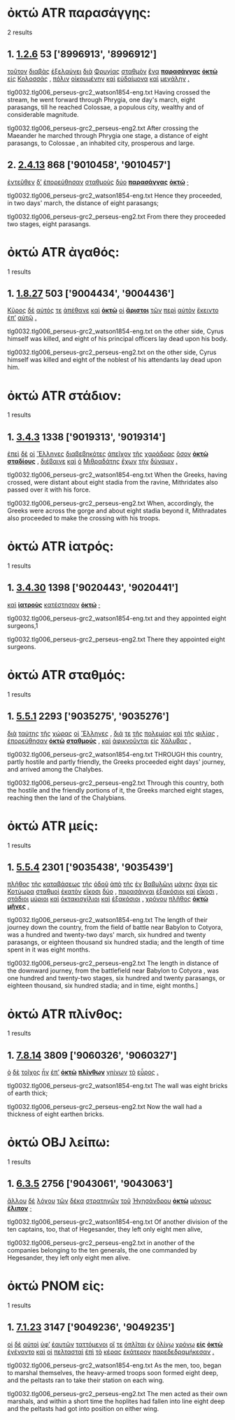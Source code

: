 # ὀκτώ ATR παρασάγγης:
2 results
## 1. [1.2.6](https://beyond-translation.perseus.org/reader/urn:cts:greekLit:tlg0032.tlg006.perseus-grc2:1.2.6?mode=syntax-trees) 53 ['8996913', '8996912']
[τοῦτον](https://atlas-test.fly.dev/morphology/lemmas/?lang=grc&q=οὗτος "οὗτος a-s---ma- this; that") [διαβὰς](https://atlas-test.fly.dev/morphology/lemmas/?lang=grc&q=διαβαίνω "διαβαίνω v-sapamn- to cross (a river, etc.); to stand with feet apart") [ἐξελαύνει](https://atlas-test.fly.dev/morphology/lemmas/?lang=grc&q=ἐξελαύνω "ἐξελαύνω v3spia--- to drive out from") [διὰ](https://atlas-test.fly.dev/morphology/lemmas/?lang=grc&q=διά "διά r-------- through c. gen.; because of c. acc.") [Φρυγίας](https://atlas-test.fly.dev/morphology/lemmas/?lang=grc&q=Φρυγία "Φρυγία n-s---fg- Phrygia") [σταθμὸν](https://atlas-test.fly.dev/morphology/lemmas/?lang=grc&q=σταθμόν "σταθμόν n-s---ma- weight") [ἕνα](https://atlas-test.fly.dev/morphology/lemmas/?lang=grc&q=εἷς "εἷς a-s---ma- one") **[παρασάγγας](https://atlas-test.fly.dev/morphology/lemmas/?lang=grc&q=παρασάγγης "παρασάγγης n-p---ma- a parasang")** **[ὀκτὼ](https://atlas-test.fly.dev/morphology/lemmas/?lang=grc&q=ὀκτώ "ὀκτώ a-------- eight")** [εἰς](https://atlas-test.fly.dev/morphology/lemmas/?lang=grc&q=εἰς "εἰς r-------- into, to c. acc.") [Κολοσσάς](https://atlas-test.fly.dev/morphology/lemmas/?lang=grc&q=Κολοσσαί "Κολοσσαί n-p---fa- Colossae") [,](https://atlas-test.fly.dev/morphology/lemmas/?lang=grc&q=, ", u-------- NoDef") [πόλιν](https://atlas-test.fly.dev/morphology/lemmas/?lang=grc&q=πόλις "πόλις n-s---fa- a city") [οἰκουμένην](https://atlas-test.fly.dev/morphology/lemmas/?lang=grc&q=οἰκουμένη "οἰκουμένη n-s---fa- the inhabited world") [καὶ](https://atlas-test.fly.dev/morphology/lemmas/?lang=grc&q=καί "καί b-------- and, also") [εὐδαίμονα](https://atlas-test.fly.dev/morphology/lemmas/?lang=grc&q=εὐδαίμων "εὐδαίμων a-s---fa- fortunate, wealthy, happy") [καὶ](https://atlas-test.fly.dev/morphology/lemmas/?lang=grc&q=καί "καί b-------- and, also") [μεγάλην](https://atlas-test.fly.dev/morphology/lemmas/?lang=grc&q=μέγας "μέγας a-s---fa- big, great") [.](https://atlas-test.fly.dev/morphology/lemmas/?lang=grc&q=. ". u-------- NoDef") 


tlg0032.tlg006_perseus-grc2_watson1854-eng.txt Having crossed the stream, he went forward through Phrygia, one day's march, eight parasangs, till he reached Colossae, a populous city, wealthy and of considerable magnitude. 

tlg0032.tlg006_perseus-grc2_perseus-eng2.txt After crossing the Maeander he marched through  Phrygia  one stage, a distance of eight parasangs, to  Colossae , an inhabited city, prosperous and large. 

## 2. [2.4.13](https://beyond-translation.perseus.org/reader/urn:cts:greekLit:tlg0032.tlg006.perseus-grc2:2.4.13?mode=syntax-trees) 868 ['9010458', '9010457']
[ἐντεῦθεν](https://atlas-test.fly.dev/morphology/lemmas/?lang=grc&q=ἐντεῦθεν "ἐντεῦθεν d-------- hence") [δ’](https://atlas-test.fly.dev/morphology/lemmas/?lang=grc&q=δέ "δέ b-------- but") [ἐπορεύθησαν](https://atlas-test.fly.dev/morphology/lemmas/?lang=grc&q=πορεύω "πορεύω v3paip--- to make to go, carry, convey") [σταθμοὺς](https://atlas-test.fly.dev/morphology/lemmas/?lang=grc&q=σταθμός "σταθμός n-p---ma- a standing place, weight") [δύο](https://atlas-test.fly.dev/morphology/lemmas/?lang=grc&q=δύο "δύο a-------- two") **[παρασάγγας](https://atlas-test.fly.dev/morphology/lemmas/?lang=grc&q=παρασάγγης "παρασάγγης n-p---ma- a parasang")** **[ὀκτώ](https://atlas-test.fly.dev/morphology/lemmas/?lang=grc&q=ὀκτώ "ὀκτώ a-------- eight")** [·](https://atlas-test.fly.dev/morphology/lemmas/?lang=grc&q=· "· u-------- NoDef") 


tlg0032.tlg006_perseus-grc2_watson1854-eng.txt Hence they proceeded, in two days' march,  the distance of eight parasangs; 

tlg0032.tlg006_perseus-grc2_perseus-eng2.txt From there they proceeded two stages, eight parasangs. 

# ὀκτώ ATR ἀγαθός:
1 results
## 1. [1.8.27](https://beyond-translation.perseus.org/reader/urn:cts:greekLit:tlg0032.tlg006.perseus-grc2:1.8.27?mode=syntax-trees) 503 ['9004434', '9004436']
[Κῦρος](https://atlas-test.fly.dev/morphology/lemmas/?lang=grc&q=Κῦρος "Κῦρος n-s---mn- Cyrus") [δὲ](https://atlas-test.fly.dev/morphology/lemmas/?lang=grc&q=δέ "δέ b-------- but") [αὐτός](https://atlas-test.fly.dev/morphology/lemmas/?lang=grc&q=αὐτός "αὐτός a-s---mn- unemph. 3rd pers.pronoun; -self; [the] same") [τε](https://atlas-test.fly.dev/morphology/lemmas/?lang=grc&q=τε "τε b-------- and") [ἀπέθανε](https://atlas-test.fly.dev/morphology/lemmas/?lang=grc&q=ἀποθνῄσκω "ἀποθνῄσκω v3saia--- to die, be killed") [καὶ](https://atlas-test.fly.dev/morphology/lemmas/?lang=grc&q=καί "καί b-------- and, also") **[ὀκτὼ](https://atlas-test.fly.dev/morphology/lemmas/?lang=grc&q=ὀκτώ "ὀκτώ a-------- eight")** [οἱ](https://atlas-test.fly.dev/morphology/lemmas/?lang=grc&q=ὁ "ὁ l-p---mn- the") **[ἄριστοι](https://atlas-test.fly.dev/morphology/lemmas/?lang=grc&q=ἀγαθός "ἀγαθός a-p---mns good")** [τῶν](https://atlas-test.fly.dev/morphology/lemmas/?lang=grc&q=ὁ "ὁ l-p---mg- the") [περὶ](https://atlas-test.fly.dev/morphology/lemmas/?lang=grc&q=περί "περί r-------- around, round about with gen., dat., and acc.") [αὐτὸν](https://atlas-test.fly.dev/morphology/lemmas/?lang=grc&q=αὐτός "αὐτός a-s---ma- unemph. 3rd pers.pronoun; -self; [the] same") [ἔκειντο](https://atlas-test.fly.dev/morphology/lemmas/?lang=grc&q=κεῖμαι "κεῖμαι v3piie--- to lie; to have been set/put (as perf. pass. of τίθημι)") [ἐπ’](https://atlas-test.fly.dev/morphology/lemmas/?lang=grc&q=ἐπί "ἐπί r-------- on, upon with gen., dat., and acc.") [αὐτῷ](https://atlas-test.fly.dev/morphology/lemmas/?lang=grc&q=αὐτός "αὐτός a-s---md- unemph. 3rd pers.pronoun; -self; [the] same") [.](https://atlas-test.fly.dev/morphology/lemmas/?lang=grc&q=. ". u-------- NoDef") 


tlg0032.tlg006_perseus-grc2_watson1854-eng.txt on the other side, Cyrus himself was killed, and eight of his principal officers lay dead upon his body. 

tlg0032.tlg006_perseus-grc2_perseus-eng2.txt on the other side,  Cyrus  himself was killed and eight of the noblest of his attendants lay dead upon him. 

# ὀκτώ ATR στάδιον:
1 results
## 1. [3.4.3](https://beyond-translation.perseus.org/reader/urn:cts:greekLit:tlg0032.tlg006.perseus-grc2:3.4.3?mode=syntax-trees) 1338 ['9019313', '9019314']
[ἐπεὶ](https://atlas-test.fly.dev/morphology/lemmas/?lang=grc&q=ἐπεί "ἐπεί c-------- after, since, when") [δὲ](https://atlas-test.fly.dev/morphology/lemmas/?lang=grc&q=δέ "δέ b-------- but") [οἱ](https://atlas-test.fly.dev/morphology/lemmas/?lang=grc&q=ὁ "ὁ l-p---mn- the") [Ἕλληνες](https://atlas-test.fly.dev/morphology/lemmas/?lang=grc&q=Ἕλλην "Ἕλλην n-p---mn- Hellen; Greek") [διαβεβηκότες](https://atlas-test.fly.dev/morphology/lemmas/?lang=grc&q=διαβαίνω "διαβαίνω v-prpamn- to cross (a river, etc.); to stand with feet apart") [ἀπεῖχον](https://atlas-test.fly.dev/morphology/lemmas/?lang=grc&q=ἀπέχω "ἀπέχω v3piia--- to keep off") [τῆς](https://atlas-test.fly.dev/morphology/lemmas/?lang=grc&q=ὁ "ὁ l-s---fg- the") [χαράδρας](https://atlas-test.fly.dev/morphology/lemmas/?lang=grc&q=χαράδρα "χαράδρα n-s---fg- a mountain stream, a torrent, which cuts itself") [ὅσον](https://atlas-test.fly.dev/morphology/lemmas/?lang=grc&q=ὅσος "ὅσος p-s---na- as much/many as") **[ὀκτὼ](https://atlas-test.fly.dev/morphology/lemmas/?lang=grc&q=ὀκτώ "ὀκτώ a-------- eight")** **[σταδίους](https://atlas-test.fly.dev/morphology/lemmas/?lang=grc&q=στάδιον "στάδιον n-p---ma- a stade, = ca. 600 feet")** [,](https://atlas-test.fly.dev/morphology/lemmas/?lang=grc&q=, ", u-------- NoDef") [διέβαινε](https://atlas-test.fly.dev/morphology/lemmas/?lang=grc&q=διαβαίνω "διαβαίνω v3siia--- to cross (a river, etc.); to stand with feet apart") [καὶ](https://atlas-test.fly.dev/morphology/lemmas/?lang=grc&q=καί "καί b-------- and, also") [ὁ](https://atlas-test.fly.dev/morphology/lemmas/?lang=grc&q=ὁ "ὁ l-s---mn- the") [Μιθραδάτης](https://atlas-test.fly.dev/morphology/lemmas/?lang=grc&q=Μιθραδάτης "Μιθραδάτης n-s---mn- Mithridates") [ἔχων](https://atlas-test.fly.dev/morphology/lemmas/?lang=grc&q=ἔχω "ἔχω v-sppamn- have, hold; be able; (+ adv.) be; (mid.) cling to, be next to (+ gen.)") [τὴν](https://atlas-test.fly.dev/morphology/lemmas/?lang=grc&q=ὁ "ὁ l-s---fa- the") [δύναμιν](https://atlas-test.fly.dev/morphology/lemmas/?lang=grc&q=δύναμις "δύναμις n-s---fa- power, might, strength") [.](https://atlas-test.fly.dev/morphology/lemmas/?lang=grc&q=. ". u-------- NoDef") 


tlg0032.tlg006_perseus-grc2_watson1854-eng.txt When the Greeks, having crossed, were distant about eight stadia from the ravine, Mithridates also passed over it with his force. 

tlg0032.tlg006_perseus-grc2_perseus-eng2.txt When, accordingly, the Greeks were across the gorge and about eight stadia beyond it, Mithradates also proceeded to make the crossing with his troops. 

# ὀκτώ ATR ἰατρός:
1 results
## 1. [3.4.30](https://beyond-translation.perseus.org/reader/urn:cts:greekLit:tlg0032.tlg006.perseus-grc2:3.4.30?mode=syntax-trees) 1398 ['9020443', '9020441']
[καὶ](https://atlas-test.fly.dev/morphology/lemmas/?lang=grc&q=καί "καί b-------- and, also") **[ἰατροὺς](https://atlas-test.fly.dev/morphology/lemmas/?lang=grc&q=ἰατρός "ἰατρός n-p---ma- one who heals, a mediciner, physician")** [κατέστησαν](https://atlas-test.fly.dev/morphology/lemmas/?lang=grc&q=καθίστημι "καθίστημι v3paia--- to set down, place") **[ὀκτώ](https://atlas-test.fly.dev/morphology/lemmas/?lang=grc&q=ὀκτώ "ὀκτώ a-------- eight")** [·](https://atlas-test.fly.dev/morphology/lemmas/?lang=grc&q=· "· u-------- NoDef") 


tlg0032.tlg006_perseus-grc2_watson1854-eng.txt and they appointed eight surgeons,1 

tlg0032.tlg006_perseus-grc2_perseus-eng2.txt There they appointed eight surgeons. 

# ὀκτώ ATR σταθμός:
1 results
## 1. [5.5.1](https://beyond-translation.perseus.org/reader/urn:cts:greekLit:tlg0032.tlg006.perseus-grc2:5.5.1?mode=syntax-trees) 2293 ['9035275', '9035276']
[διὰ](https://atlas-test.fly.dev/morphology/lemmas/?lang=grc&q=διά "διά r-------- through c. gen.; because of c. acc.") [ταύτης](https://atlas-test.fly.dev/morphology/lemmas/?lang=grc&q=οὗτος "οὗτος a-s---fg- this; that") [τῆς](https://atlas-test.fly.dev/morphology/lemmas/?lang=grc&q=ὁ "ὁ l-s---fg- the") [χώρας](https://atlas-test.fly.dev/morphology/lemmas/?lang=grc&q=χώρα "χώρα n-s---fg- land") [οἱ](https://atlas-test.fly.dev/morphology/lemmas/?lang=grc&q=ὁ "ὁ l-p---mn- the") [Ἕλληνες](https://atlas-test.fly.dev/morphology/lemmas/?lang=grc&q=Ἕλλην "Ἕλλην n-p---mn- Hellen; Greek") [,](https://atlas-test.fly.dev/morphology/lemmas/?lang=grc&q=, ", u-------- NoDef") [διά](https://atlas-test.fly.dev/morphology/lemmas/?lang=grc&q=διά "διά r-------- through c. gen.; because of c. acc.") [τε](https://atlas-test.fly.dev/morphology/lemmas/?lang=grc&q=τε "τε b-------- and") [τῆς](https://atlas-test.fly.dev/morphology/lemmas/?lang=grc&q=ὁ "ὁ l-s---fg- the") [πολεμίας](https://atlas-test.fly.dev/morphology/lemmas/?lang=grc&q=πολέμιος "πολέμιος a-s---fg- hostile; enemy") [καὶ](https://atlas-test.fly.dev/morphology/lemmas/?lang=grc&q=καί "καί b-------- and, also") [τῆς](https://atlas-test.fly.dev/morphology/lemmas/?lang=grc&q=ὁ "ὁ l-s---fg- the") [φιλίας](https://atlas-test.fly.dev/morphology/lemmas/?lang=grc&q=φιλία "φιλία n-s---fg- friendly love, affection, friendship") [,](https://atlas-test.fly.dev/morphology/lemmas/?lang=grc&q=, ", u-------- NoDef") [ἐπορεύθησαν](https://atlas-test.fly.dev/morphology/lemmas/?lang=grc&q=πορεύω "πορεύω v3paip--- to make to go, carry, convey") **[ὀκτὼ](https://atlas-test.fly.dev/morphology/lemmas/?lang=grc&q=ὀκτώ "ὀκτώ a-------- eight")** **[σταθμούς](https://atlas-test.fly.dev/morphology/lemmas/?lang=grc&q=σταθμός "σταθμός n-p---ma- a standing place, weight")** [,](https://atlas-test.fly.dev/morphology/lemmas/?lang=grc&q=, ", u-------- NoDef") [καὶ](https://atlas-test.fly.dev/morphology/lemmas/?lang=grc&q=καί "καί b-------- and, also") [ἀφικνοῦνται](https://atlas-test.fly.dev/morphology/lemmas/?lang=grc&q=ἀφικνέομαι "ἀφικνέομαι v3ppie--- to come to") [εἰς](https://atlas-test.fly.dev/morphology/lemmas/?lang=grc&q=εἰς "εἰς r-------- into, to c. acc.") [Χάλυβας](https://atlas-test.fly.dev/morphology/lemmas/?lang=grc&q=Χάλυψ "Χάλυψ n-p---ma- one of the nation of the Chalybes") [.](https://atlas-test.fly.dev/morphology/lemmas/?lang=grc&q=. ". u-------- NoDef") 


tlg0032.tlg006_perseus-grc2_watson1854-eng.txt THROUGH this country, partly hostile and partly friendly, the Greeks proceeded eight days' journey, and arrived among the Chalybes. 

tlg0032.tlg006_perseus-grc2_perseus-eng2.txt Through this country, both the hostile and the friendly portions of it, the Greeks marched eight stages, reaching then the land of the Chalybians. 

# ὀκτώ ATR μείς:
1 results
## 1. [5.5.4](https://beyond-translation.perseus.org/reader/urn:cts:greekLit:tlg0032.tlg006.perseus-grc2:5.5.4?mode=syntax-trees) 2301 ['9035438', '9035439']
[πλῆθος](https://atlas-test.fly.dev/morphology/lemmas/?lang=grc&q=πλῆθος "πλῆθος n-s---nn- a great number, a throng, crowd, multitude") [τῆς](https://atlas-test.fly.dev/morphology/lemmas/?lang=grc&q=ὁ "ὁ l-s---fg- the") [καταβάσεως](https://atlas-test.fly.dev/morphology/lemmas/?lang=grc&q=κατάβασις "κατάβασις n-s---fg- a going down, way down, descent") [τῆς](https://atlas-test.fly.dev/morphology/lemmas/?lang=grc&q=ὁ "ὁ l-s---fg- the") [ὁδοῦ](https://atlas-test.fly.dev/morphology/lemmas/?lang=grc&q=ὁδός "ὁδός n-s---fg- a way, path, track, journey") [ἀπὸ](https://atlas-test.fly.dev/morphology/lemmas/?lang=grc&q=ἀπό "ἀπό r-------- from, away from. c. gen.") [τῆς](https://atlas-test.fly.dev/morphology/lemmas/?lang=grc&q=ὁ "ὁ l-s---fg- the") [ἐν](https://atlas-test.fly.dev/morphology/lemmas/?lang=grc&q=ἐν "ἐν r-------- in, among. c. dat.") [Βαβυλῶνι](https://atlas-test.fly.dev/morphology/lemmas/?lang=grc&q=Βαβυλών "Βαβυλών n-s---fd- Babylon") [μάχης](https://atlas-test.fly.dev/morphology/lemmas/?lang=grc&q=μάχη "μάχη n-s---fg- battle, fight, combat") [ἄχρι](https://atlas-test.fly.dev/morphology/lemmas/?lang=grc&q=ἄχρι "ἄχρι r-------- until, up to; (Hom.) to the uttermost, utterly") [εἰς](https://atlas-test.fly.dev/morphology/lemmas/?lang=grc&q=εἰς "εἰς r-------- into, to c. acc.") [Κοτύωρα](https://atlas-test.fly.dev/morphology/lemmas/?lang=grc&q=Κοτύωρα "Κοτύωρα n-s---fn- Cotyora") [σταθμοὶ](https://atlas-test.fly.dev/morphology/lemmas/?lang=grc&q=σταθμός "σταθμός n-p---mn- a standing place, weight") [ἑκατὸν](https://atlas-test.fly.dev/morphology/lemmas/?lang=grc&q=ἑκατόν "ἑκατόν a-------- a hundred") [εἴκοσι](https://atlas-test.fly.dev/morphology/lemmas/?lang=grc&q=εἴκοσι "εἴκοσι a-------- twenty") [δύο](https://atlas-test.fly.dev/morphology/lemmas/?lang=grc&q=δύο "δύο a-------- two") [,](https://atlas-test.fly.dev/morphology/lemmas/?lang=grc&q=, ", u-------- NoDef") [παρασάγγαι](https://atlas-test.fly.dev/morphology/lemmas/?lang=grc&q=παρασάγγης "παρασάγγης n-p---mn- a parasang") [ἑξακόσιοι](https://atlas-test.fly.dev/morphology/lemmas/?lang=grc&q=ἑξακόσιοι "ἑξακόσιοι a-p---mn- six hundred") [καὶ](https://atlas-test.fly.dev/morphology/lemmas/?lang=grc&q=καί "καί b-------- and, also") [εἴκοσι](https://atlas-test.fly.dev/morphology/lemmas/?lang=grc&q=εἴκοσι "εἴκοσι a-------- twenty") [,](https://atlas-test.fly.dev/morphology/lemmas/?lang=grc&q=, ", u-------- NoDef") [στάδιοι](https://atlas-test.fly.dev/morphology/lemmas/?lang=grc&q=στάδιον "στάδιον n-p---mn- a stade, = ca. 600 feet") [μύριοι](https://atlas-test.fly.dev/morphology/lemmas/?lang=grc&q=μυρίος "μυρίος a-p---mn- numberless, countless, infinite") [καὶ](https://atlas-test.fly.dev/morphology/lemmas/?lang=grc&q=καί "καί b-------- and, also") [ὀκτακισχίλιοι](https://atlas-test.fly.dev/morphology/lemmas/?lang=grc&q=ὀκτακισχίλιοι "ὀκτακισχίλιοι a-p---mn- eight thousand") [καὶ](https://atlas-test.fly.dev/morphology/lemmas/?lang=grc&q=καί "καί b-------- and, also") [ἑξακόσιοι](https://atlas-test.fly.dev/morphology/lemmas/?lang=grc&q=ἑξακόσιοι "ἑξακόσιοι a-p---mn- six hundred") [,](https://atlas-test.fly.dev/morphology/lemmas/?lang=grc&q=, ", u-------- NoDef") [χρόνου](https://atlas-test.fly.dev/morphology/lemmas/?lang=grc&q=χρόνος "χρόνος n-s---mg- time") [πλῆθος](https://atlas-test.fly.dev/morphology/lemmas/?lang=grc&q=πλῆθος "πλῆθος n-s---na- a great number, a throng, crowd, multitude") **[ὀκτὼ](https://atlas-test.fly.dev/morphology/lemmas/?lang=grc&q=ὀκτώ "ὀκτώ a-------- eight")** **[μῆνες](https://atlas-test.fly.dev/morphology/lemmas/?lang=grc&q=μείς "μείς n-p---mn- a month; crescent moon")** [.](https://atlas-test.fly.dev/morphology/lemmas/?lang=grc&q=. ". u-------- NoDef") 


tlg0032.tlg006_perseus-grc2_watson1854-eng.txt The length of their journey down the country, from the field of battle near Babylon to Cotyora, was a hundred and twenty-two days' march, six hundred and twenty parasangs, or eighteen thousand six hundred stadia; and the length of time spent in it was eight months. 

tlg0032.tlg006_perseus-grc2_perseus-eng2.txt The length in distance of the downward journey, from the battlefield near  Babylon  to  Cotyora , was one hundred and twenty-two stages, six hundred and twenty parasangs, or eighteen thousand, six hundred stadia; and in time, eight months.] 

# ὀκτώ ATR πλίνθος:
1 results
## 1. [7.8.14](https://beyond-translation.perseus.org/reader/urn:cts:greekLit:tlg0032.tlg006.perseus-grc2:7.8.14?mode=syntax-trees) 3809 ['9060326', '9060327']
[ὁ](https://atlas-test.fly.dev/morphology/lemmas/?lang=grc&q=ὁ "ὁ l-s---mn- the") [δὲ](https://atlas-test.fly.dev/morphology/lemmas/?lang=grc&q=δέ "δέ b-------- but") [τοῖχος](https://atlas-test.fly.dev/morphology/lemmas/?lang=grc&q=τοῖχος "τοῖχος n-s---mn- the wall of a house") [ἦν](https://atlas-test.fly.dev/morphology/lemmas/?lang=grc&q=εἰμί "εἰμί v3siia--- to be") [ἐπ’](https://atlas-test.fly.dev/morphology/lemmas/?lang=grc&q=ἐπί "ἐπί r-------- on, upon with gen., dat., and acc.") **[ὀκτὼ](https://atlas-test.fly.dev/morphology/lemmas/?lang=grc&q=ὀκτώ "ὀκτώ a-------- eight")** **[πλίνθων](https://atlas-test.fly.dev/morphology/lemmas/?lang=grc&q=πλίνθος "πλίνθος n-p---fg- a brick")** [γηίνων](https://atlas-test.fly.dev/morphology/lemmas/?lang=grc&q=γήινος "γήινος a-p---fg- NoDef") [τὸ](https://atlas-test.fly.dev/morphology/lemmas/?lang=grc&q=ὁ "ὁ l-s---na- the") [εὖρος](https://atlas-test.fly.dev/morphology/lemmas/?lang=grc&q=εὖρος "εὖρος n-s---na- breadth, width") [.](https://atlas-test.fly.dev/morphology/lemmas/?lang=grc&q=. ". u-------- NoDef") 


tlg0032.tlg006_perseus-grc2_watson1854-eng.txt The wall was eight bricks of earth thick; 

tlg0032.tlg006_perseus-grc2_perseus-eng2.txt Now the wall had a thickness of eight earthen bricks. 

# ὀκτώ OBJ λείπω:
1 results
## 1. [6.3.5](https://beyond-translation.perseus.org/reader/urn:cts:greekLit:tlg0032.tlg006.perseus-grc2:6.3.5?mode=syntax-trees) 2756 ['9043061', '9043063']
[ἄλλου](https://atlas-test.fly.dev/morphology/lemmas/?lang=grc&q=ἄλλος "ἄλλος a-s---mg- other, another") [δὲ](https://atlas-test.fly.dev/morphology/lemmas/?lang=grc&q=δέ "δέ b-------- but") [λόχου](https://atlas-test.fly.dev/morphology/lemmas/?lang=grc&q=λόχος "λόχος n-s---mg- an ambush") [τῶν](https://atlas-test.fly.dev/morphology/lemmas/?lang=grc&q=ὁ "ὁ l-p---mg- the") [δέκα](https://atlas-test.fly.dev/morphology/lemmas/?lang=grc&q=δέκα "δέκα a-------- ten") [στρατηγῶν](https://atlas-test.fly.dev/morphology/lemmas/?lang=grc&q=στρατηγός "στρατηγός n-p---mg- the leader") [τοῦ](https://atlas-test.fly.dev/morphology/lemmas/?lang=grc&q=ὁ "ὁ l-s---mg- the") [Ἡγησάνδρου](https://atlas-test.fly.dev/morphology/lemmas/?lang=grc&q=Ἡγήσανδρος "Ἡγήσανδρος n-s---mg- Hegesander") **[ὀκτὼ](https://atlas-test.fly.dev/morphology/lemmas/?lang=grc&q=ὀκτώ "ὀκτώ a-------- eight")** [μόνους](https://atlas-test.fly.dev/morphology/lemmas/?lang=grc&q=μόνος "μόνος a-p---ma- alone, left alone, forsaken solitary") **[ἔλιπον](https://atlas-test.fly.dev/morphology/lemmas/?lang=grc&q=λείπω "λείπω v3paia--- to leave, quit")** [·](https://atlas-test.fly.dev/morphology/lemmas/?lang=grc&q=· "· u-------- NoDef") 


tlg0032.tlg006_perseus-grc2_watson1854-eng.txt Of another division of the ten captains, too, that of Hegesander, they left only eight men alive, 

tlg0032.tlg006_perseus-grc2_perseus-eng2.txt in another of the companies belonging to the ten generals, the one commanded by Hegesander, they left only eight men alive. 

# ὀκτώ PNOM εἰς:
1 results
## 1. [7.1.23](https://beyond-translation.perseus.org/reader/urn:cts:greekLit:tlg0032.tlg006.perseus-grc2:7.1.23?mode=syntax-trees) 3147 ['9049236', '9049235']
[οἱ](https://atlas-test.fly.dev/morphology/lemmas/?lang=grc&q=ὁ "ὁ l-p---mn- the") [δὲ](https://atlas-test.fly.dev/morphology/lemmas/?lang=grc&q=δέ "δέ b-------- but") [αὐτοὶ](https://atlas-test.fly.dev/morphology/lemmas/?lang=grc&q=αὐτός "αὐτός a-p---mn- unemph. 3rd pers.pronoun; -self; [the] same") [ὑφ’](https://atlas-test.fly.dev/morphology/lemmas/?lang=grc&q=ὑπό "ὑπό r-------- from under, by, c. gen. under, c. dat., towards c. acc.") [ἑαυτῶν](https://atlas-test.fly.dev/morphology/lemmas/?lang=grc&q=ἑαυτοῦ "ἑαυτοῦ p-p---mg- himself, herself, themselves") [ταττόμενοι](https://atlas-test.fly.dev/morphology/lemmas/?lang=grc&q=τάσσω "τάσσω v-pppemn- to arrange, put in order") [οἵ](https://atlas-test.fly.dev/morphology/lemmas/?lang=grc&q=ὁ "ὁ l-p---mn- the") [τε](https://atlas-test.fly.dev/morphology/lemmas/?lang=grc&q=τε "τε b-------- and") [ὁπλῖται](https://atlas-test.fly.dev/morphology/lemmas/?lang=grc&q=ὁπλίτης "ὁπλίτης n-p---mn- heavy-armed, armed") [ἐν](https://atlas-test.fly.dev/morphology/lemmas/?lang=grc&q=ἐν "ἐν r-------- in, among. c. dat.") [ὀλίγῳ](https://atlas-test.fly.dev/morphology/lemmas/?lang=grc&q=ὀλίγος "ὀλίγος a-s---md- few, little, scanty, small") [χρόνῳ](https://atlas-test.fly.dev/morphology/lemmas/?lang=grc&q=χρόνος "χρόνος n-s---md- time") **[εἰς](https://atlas-test.fly.dev/morphology/lemmas/?lang=grc&q=εἰς "εἰς r-------- into, to c. acc.")** **[ὀκτὼ](https://atlas-test.fly.dev/morphology/lemmas/?lang=grc&q=ὀκτώ "ὀκτώ a-------- eight")** [ἐγένοντο](https://atlas-test.fly.dev/morphology/lemmas/?lang=grc&q=γίγνομαι "γίγνομαι v3paim--- become, be born") [καὶ](https://atlas-test.fly.dev/morphology/lemmas/?lang=grc&q=καί "καί b-------- and, also") [οἱ](https://atlas-test.fly.dev/morphology/lemmas/?lang=grc&q=ὁ "ὁ l-p---mn- the") [πελτασταὶ](https://atlas-test.fly.dev/morphology/lemmas/?lang=grc&q=πελταστής "πελταστής n-p---mn- one who bears a light shield") [ἐπὶ](https://atlas-test.fly.dev/morphology/lemmas/?lang=grc&q=ἐπί "ἐπί r-------- on, upon with gen., dat., and acc.") [τὸ](https://atlas-test.fly.dev/morphology/lemmas/?lang=grc&q=ὁ "ὁ l-s---na- the") [κέρας](https://atlas-test.fly.dev/morphology/lemmas/?lang=grc&q=κέρας "κέρας n-s---na- the horn of an animal") [ἑκάτερον](https://atlas-test.fly.dev/morphology/lemmas/?lang=grc&q=ἑκάτερος "ἑκάτερος a-s---na- each of two, either, each singly") [παρεδεδραμήκεσαν](https://atlas-test.fly.dev/morphology/lemmas/?lang=grc&q=παρατρέχω "παρατρέχω v3plia--- to run by") [.](https://atlas-test.fly.dev/morphology/lemmas/?lang=grc&q=. ". u-------- NoDef") 


tlg0032.tlg006_perseus-grc2_watson1854-eng.txt As the men, too, began to marshal themselves, the heavy-armed troops soon formed eight deep, and the peltasts ran to take their station on each wing. 

tlg0032.tlg006_perseus-grc2_perseus-eng2.txt The men acted as their own marshals, and within a short time the hoplites had fallen into line eight deep and the peltasts had got into position on either wing. 

